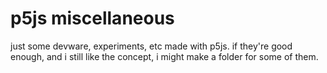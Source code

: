 # p5js miscellaneous

just some devware, experiments, etc made with p5js. if they're good enough, and i still like the concept, i might make a folder for some of them.
